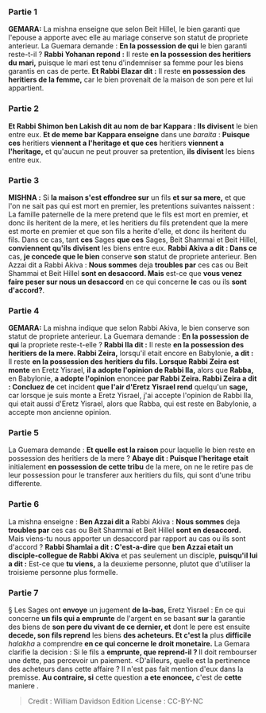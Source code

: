 
### Partie 1
<strong>GEMARA:</strong> La mishna enseigne que selon Beit Hillel, le bien garanti que l'epouse a apporte avec elle au mariage conserve son statut de propriete anterieur. La Guemara demande : <b>En la possession de qui</b> le bien garanti reste-t-il ? <b>Rabbi Yohanan repond :</b> Il reste <b>en la possession des heritiers du mari,</b> puisque le mari est tenu d'indemniser sa femme pour les biens garantis en cas de perte. <b>Et Rabbi Elazar dit :</b> Il reste <b>en possession des heritiers de la femme,</b> car le bien provenait de la maison de son pere et lui appartient.

### Partie 2
<b>Et Rabbi Shimon ben Lakish dit au nom de bar Kappara : Ils divisent</b> le bien entre eux. <b>Et de meme bar Kappara enseigne</b> dans une <i>baraita</i> : <b>Puisque ces</b> heritiers <b>viennent a l'heritage et que ces</b> heritiers <b>viennent a l'heritage,</b> et qu'aucun ne peut prouver sa pretention, <b>ils divisent</b> les biens entre eux.

### Partie 3
<strong>MISHNA :</strong> Si <b>la maison s'est effondree sur</b> un fils <b>et sur sa mere,</b> et que l'on ne sait pas qui est mort en premier, les pretentions suivantes naissent : La famille paternelle de la mere pretend que le fils est mort en premier, et donc ils heritent de la mere, et les heritiers du fils pretendent que la mere est morte en premier et que son fils a herite d'elle, et donc ils heritent du fils. Dans ce cas, tant <b>ces</b> Sages <b>que ces</b> Sages, Beit Shammai et Beit Hillel, <b>conviennent qu'ils divisent</b> les biens entre eux. <b>Rabbi Akiva a dit : Dans ce</b> cas, <b>je concede que le bien</b> conserve <b>son</b> statut de propriete anterieur. Ben Azzai dit a</b> Rabbi Akiva : <b>Nous sommes</b> deja <b>troubles par</b> ces cas ou Beit Shammai et Beit Hillel <b>sont en desaccord. Mais</b> est-ce que <b>vous venez faire peser sur nous un desaccord</b> en ce qui concerne <b>le</b> cas ou ils <b>sont d'accord?</b>.

### Partie 4
<strong>GEMARA:</strong> La mishna indique que selon Rabbi Akiva, le bien conserve son statut de propriete anterieur. La Guemara demande : <b>En la possession de qui</b> la propriete reste-t-elle ? <b>Rabbi Ila dit :</b> Il reste <b>en la possession des heritiers de la mere. Rabbi Zeira,</b> lorsqu'il etait encore en Babylonie, <b>a dit :</b> Il reste <b>en la possession des heritiers du fils. Lorsque Rabbi Zeira est monte</b> en Eretz Yisrael, <b>il a adopte l'opinion de Rabbi Ila,</b> alors que <b>Rabba,</b> en Babylonie, <b>a adopte l'opinion</b> enoncee <b>par Rabbi Zeira. Rabbi Zeira a dit : Concluez de</b> cet incident <b>que l'air d'Eretz Yisrael rend</b> quelqu'un <b>sage,</b> car lorsque je suis monte a Eretz Yisrael, j'ai accepte l'opinion de Rabbi Ila, qui etait aussi d'Eretz Yisrael, alors que Rabba, qui est reste en Babylonie, a accepte mon ancienne opinion.

### Partie 5
La Guemara demande : <b>Et quelle est la raison</b> pour laquelle le bien reste en possession des heritiers de la mere ? <b>Abaye dit : Puisque l'heritage etait</b> initialement <b>en possession de cette tribu</b> de la mere, on ne le retire pas de leur possession pour le transferer aux heritiers du fils, qui sont d'une tribu differente.

### Partie 6
La mishna enseigne : <b>Ben Azzai dit a</b> Rabbi Akiva : <b>Nous sommes</b> deja <b>troubles par</b> ces cas ou Beit Shammai et Beit Hillel <b>sont en desaccord.</b> Mais viens-tu nous apporter un desaccord par rapport au cas ou ils sont d'accord ? <b>Rabbi Shamlai a dit : C'est-a-dire</b> que <b>ben Azzai etait un disciple-collegue de Rabbi Akiva</b> et pas seulement un disciple, <b>puisqu'il lui a dit :</b> Est-ce que <b>tu viens,</b> a la deuxieme personne, plutot que d'utiliser la troisieme personne plus formelle.

### Partie 7
§ Les Sages ont <b>envoye</b> un jugement <b>de la-bas,</b> Eretz Yisrael : En ce qui concerne <b>un fils qui a emprunte</b> de l'argent en se basant <b>sur</b> la garantie des biens de <b>son pere du vivant de ce dernier, et</b> dont le pere est ensuite <b>decede, son fils reprend</b> les biens <b>des acheteurs. Et c'est la</b> plus <b>difficile</b> <i>halakha</i> a comprendre <b>en ce qui concerne le droit monetaire.</b> La Gemara clarifie la decision : Si le fils a <b>emprunte, que reprend-il ? </b> Il doit rembourser une dette, pas percevoir un paiement. <D'ailleurs, quelle est la pertinence des acheteurs</b> dans cette affaire ? Il n'est pas fait mention d'eux dans la premisse. <b>Au contraire, si</b> cette question <b>a ete enoncee,</b> c'est de <b>cette</b> maniere .

>Credit : William Davidson Edition
>License : CC-BY-NC